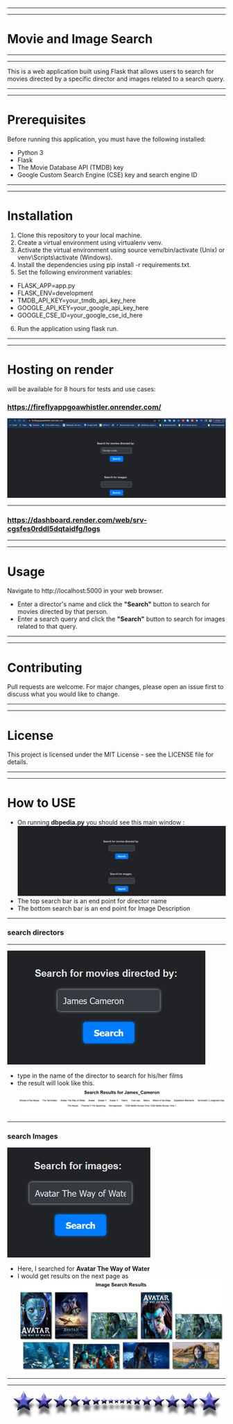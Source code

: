 - --
- --
# Movie and Image Search
- --
- --
This is a web application built using Flask that allows users to search for movies directed by a specific director and images related to a search query.
- --
- --
# Prerequisites
Before running this application, you must have the following installed:

* Python 3
* Flask
* The Movie Database API (TMDB) key
* Google Custom Search Engine (CSE) key and search engine ID
- --
- --
# Installation
1. Clone this repository to your local machine.
2. Create a virtual environment using virtualenv venv. 
3. Activate the virtual environment using source venv/bin/activate (Unix) or venv\Scripts\activate (Windows). 
4. Install the dependencies using pip install -r requirements.txt. 
5. Set the following environment variables:
* FLASK_APP=app.py 
* FLASK_ENV=development 
* TMDB_API_KEY=your_tmdb_api_key_here 
* GOOGLE_API_KEY=your_google_api_key_here 
* GOOGLE_CSE_ID=your_google_cse_id_here
6. Run the application using flask run.
- --
- --
# Hosting on render
will be available for 8 hours for tests and use cases:
### https://fireflyappgoawhistler.onrender.com/

![img_5.png](img_5.png)

- --
### https://dashboard.render.com/web/srv-cgsfes0rddl5dqtaidfg/logs
- --
- --
# Usage
Navigate to http://localhost:5000 in your web browser.
- Enter a director's name and click the **"Search"** button to search for movies directed by that person.
- Enter a search query and click the **"Search"** button to search for images related to that query.
- --
- --
# Contributing

Pull requests are welcome. For major changes, please open an issue first to discuss what you would like to change.
- --
- --
# License
This project is licensed under the MIT License - see the LICENSE file for details.
- ---
- --
# How to USE

- On running **dbpedia.py** you should see this main window :
![img.png](img.png)
- The top search bar is an end point for director name
- The bottom search bar is an end point for Image Description
- --
### search directors
- --
![img_1.png](img_1.png)
- type in the name of the director to search for his/her films
- the result will look like this.
![img_2.png](img_2.png)
- ---
### search Images
![img_3.png](img_3.png)
- Here, I searched for **Avatar The Way of Water**
- I would get results on the next page as
![img_4.png](img_4.png)
- ---
-- ---
![star-line-divider-design-footer-modern-border-vector-23980591.png](star-line-divider-design-footer-modern-border-vector-23980591.png)

